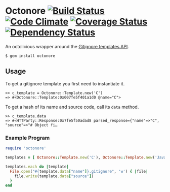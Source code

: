 Octonore [![Build Status](https://travis-ci.org/zachlatta/octonore.png?branch=master)](https://travis-ci.org/zachlatta/octonore) [![Code Climate](https://codeclimate.com/github/zachlatta/octonore.png)](https://codeclimate.com/github/zachlatta/octonore) [![Coverage Status](https://coveralls.io/repos/zachlatta/octonore/badge.png?branch=master)](https://coveralls.io/r/zachlatta/octonore?branch=master) [![Dependency Status](https://gemnasium.com/zachlatta/octonore.png)](https://gemnasium.com/zachlatta/octonore)
========

An octolicious wrapper around the [Gitignore templates API](http://developer.github.com/v3/gitignore/).

	$ gem install octonore


Usage
-----

To get a gitignore template you first need to instantiate it.

	>> c_template = Octonore::Template.new('C')
    => #<Octonore::Template:0x007fe5f401a1d0 @name="C">

To get a hash of its name and source code, call its `data` method.

	>> c_template.data
	=> #<HTTParty::Response:0x7fe5f50adad8 parsed_response={"name"=>"C", "source"=>"# Object fi…

### Example Program

```ruby
require 'octonore'

templates = [ Octonore::Template.new('C'), Octonore::Template.new('Java') ]

templates.each do |template|
  File.open("#{template.data["name"]}.gitignore", 'w') { |file|
    file.write(template.data["source"])
  }
end
```
